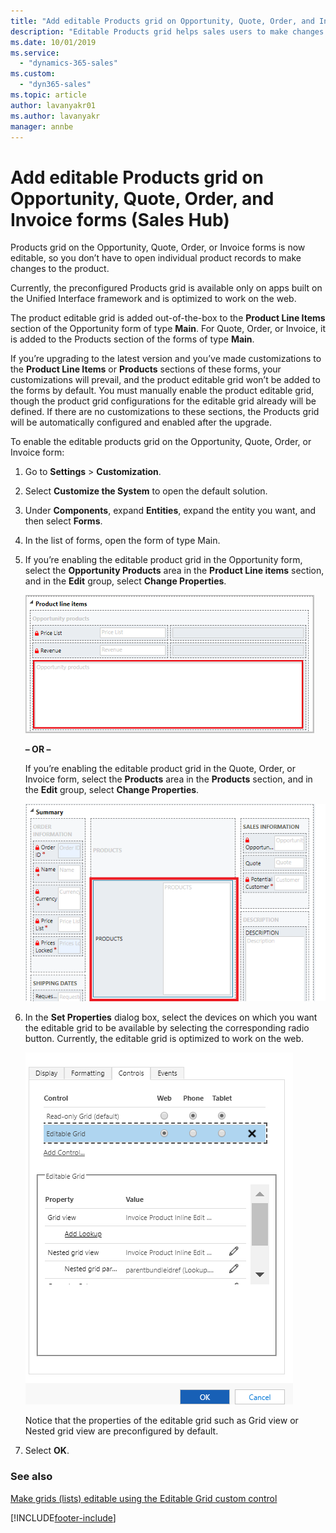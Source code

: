 ```yaml
---
title: "Add editable Products grid on Opportunity, Quote, Order, and Invoice forms (Dynamics 365 Sales) | MicrosoftDocs"
description: "Editable Products grid helps sales users to make changes to the product details inline in Dynamics 365 Sales."
ms.date: 10/01/2019
ms.service: 
  - "dynamics-365-sales"
ms.custom: 
  - "dyn365-sales"
ms.topic: article
author: lavanyakr01
ms.author: lavanyakr
manager: annbe
---
```


# Add editable Products grid on Opportunity, Quote, Order, and Invoice forms (Sales Hub)

Products grid on the Opportunity, Quote, Order, or Invoice forms is now editable, so you don’t have to open individual product records to make changes to the product. 

Currently, the preconfigured Products grid is available only on apps built on the Unified Interface framework and is optimized to work on the web.

The product editable grid is added out-of-the-box to the **Product Line Items** section of the Opportunity form of type **Main**. For Quote, Order, or Invoice, it is added to the Products section of the forms of type **Main**. 

If you’re upgrading to the latest version and you’ve made customizations to the **Product Line Items** or **Products** sections of these forms, your customizations will prevail, and the product editable grid won’t be added to the forms by default. You must manually enable the product editable grid, though the product grid configurations for the editable grid already will be defined. If there are no customizations to these sections, the Products grid will be automatically configured and enabled after the upgrade. 

To enable the editable products grid on the Opportunity, Quote, Order, or Invoice form:

1. Go to **Settings** > **Customization**. 

2. Select **Customize the System** to open the default solution. 

3. Under **Components**, expand **Entities**, expand the entity you want, and then select **Forms**. 

4. In the list of forms, open the form of type Main.

5. If you’re enabling the editable product grid in the Opportunity form, select the **Opportunity Products** area in the **Product Line items** section, and in the **Edit** group, select **Change Properties**.

    ![Opportunity Products area in the Product Line Items section](media/opportunity-products-area-product-line-items-section.png "Opportunity Products area in the Product Line Items section")
    
    **– OR –** 
    
    If you’re enabling the editable product grid in the Quote, Order, or Invoice form, select the **Products** area in the **Products** section, and in the **Edit** group, select **Change Properties**.
  
    ![Products area](media/products-area.png "Products area in the Products section")

6.	In the **Set Properties** dialog box, select the devices on which you want the editable grid to be available by selecting the corresponding radio button. Currently, the editable grid is optimized to work on the web.

    ![Editable grid control in the Set Properties dialog box](media/editable-grid-set-properties-dialog-box.png "Editable grid control in the Set Properties dialog box")

    Notice that the properties of the editable grid such as Grid view or Nested grid view are preconfigured by default.
 
7.	Select **OK**.


### See also  

[Make grids (lists) editable using the Editable Grid custom control](../customerengagement/on-premises/customize/make-grids-lists-editable-custom-control.md)


[!INCLUDE[footer-include](../includes/footer-banner.md)]